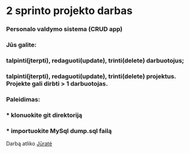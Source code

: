 # 2 sprinto projekto darbas

### Personalo valdymo sistema (CRUD app)
### Jūs galite:
###   talpinti(įterpti), redaguoti(update), trinti(delete) darbuotojus;
###   talpinti(įterpti), redaguoti(update), trinti(delete) projektus. Projekte gali dirbti > 1 darbuotojas.

### Paleidimas:
### * klonuokite git direktoriją
### * importuokite MySql dump.sql failą

Darbą atliko [Jūratė](https://github.com/JurateJ/sprint2)




